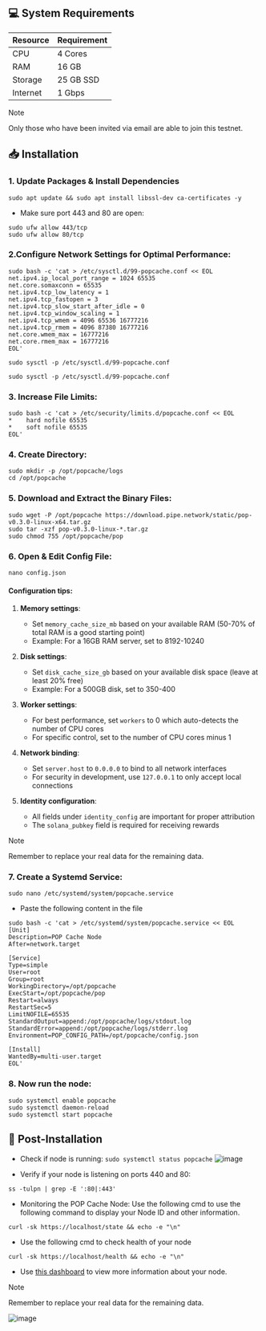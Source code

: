 ## 💻 System Requirements
| Resource     | Requirement   |
|--------------|---------------|
| CPU          | 4 Cores       |
| RAM          | 16 GB         |
| Storage      | 25 GB SSD     |
| Internet     | 1 Gbps        |
> [!NOTE]
> Only those who have been invited via email are able to join this testnet.
## 📥 Installation
### 1. Update Packages & Install Dependencies
```
sudo apt update && sudo apt install libssl-dev ca-certificates -y
```
- Make sure port 443 and 80 are open:
```
sudo ufw allow 443/tcp
sudo ufw allow 80/tcp
```
### 2.Configure Network Settings for Optimal Performance:
```
sudo bash -c 'cat > /etc/sysctl.d/99-popcache.conf << EOL
net.ipv4.ip_local_port_range = 1024 65535
net.core.somaxconn = 65535
net.ipv4.tcp_low_latency = 1
net.ipv4.tcp_fastopen = 3
net.ipv4.tcp_slow_start_after_idle = 0
net.ipv4.tcp_window_scaling = 1
net.ipv4.tcp_wmem = 4096 65536 16777216
net.ipv4.tcp_rmem = 4096 87380 16777216
net.core.wmem_max = 16777216
net.core.rmem_max = 16777216
EOL'

sudo sysctl -p /etc/sysctl.d/99-popcache.conf
```
```
sudo sysctl -p /etc/sysctl.d/99-popcache.conf
```
### 3. Increase File Limits:
```
sudo bash -c 'cat > /etc/security/limits.d/popcache.conf << EOL
*    hard nofile 65535
*    soft nofile 65535
EOL'
```
### 4. Create Directory:
```
sudo mkdir -p /opt/popcache/logs
cd /opt/popcache
```
### 5. Download and Extract the Binary Files:
```
sudo wget -P /opt/popcache https://download.pipe.network/static/pop-v0.3.0-linux-x64.tar.gz
sudo tar -xzf pop-v0.3.0-linux-*.tar.gz
sudo chmod 755 /opt/popcache/pop
```
### 6. Open & Edit Config File:
```
nano config.json
```
#### Configuration tips:
1. **Memory settings**:
   - Set `memory_cache_size_mb` based on your available RAM (50-70% of total RAM is a good starting point)
   - Example: For a 16GB RAM server, set to 8192-10240
    
2. **Disk settings**:
   - Set `disk_cache_size_gb` based on your available disk space (leave at least 20% free)
   - Example: For a 500GB disk, set to 350-400

3. **Worker settings**:
   - For best performance, set `workers` to 0 which auto-detects the number of CPU cores
   - For specific control, set to the number of CPU cores minus 1

4. **Network binding**:
   - Set `server.host` to `0.0.0.0` to bind to all network interfaces
   - For security in development, use `127.0.0.1` to only accept local connections

5. **Identity configuration**:
   - All fields under `identity_config` are important for proper attribution
   - The `solana_pubkey` field is required for receiving rewards
> [!NOTE]
> Remember to replace your real data for the remaining data.
### 7. Create a Systemd Service:
```
sudo nano /etc/systemd/system/popcache.service
```
- Paste the following content in the file
```
sudo bash -c 'cat > /etc/systemd/system/popcache.service << EOL
[Unit]
Description=POP Cache Node
After=network.target

[Service]
Type=simple
User=root
Group=root
WorkingDirectory=/opt/popcache
ExecStart=/opt/popcache/pop
Restart=always
RestartSec=5
LimitNOFILE=65535
StandardOutput=append:/opt/popcache/logs/stdout.log
StandardError=append:/opt/popcache/logs/stderr.log
Environment=POP_CONFIG_PATH=/opt/popcache/config.json

[Install]
WantedBy=multi-user.target
EOL'
```
### 8. Now run the node:
```
sudo systemctl enable popcache
sudo systemctl daemon-reload
sudo systemctl start popcache
```
## 🧩 Post-Installation
- Check if node is running:
```sudo systemctl status popcache```
![image](https://github.com/user-attachments/assets/49e31cb5-f57a-43c2-8f01-a8dd8775160b)

- Verify if your node is listening on ports 440 and 80:
```
ss -tulpn | grep -E ':80|:443'
```

- Monitoring the POP Cache Node:
Use the following cmd to use the following command to display your Node ID and other information.
```
curl -sk https://localhost/state && echo -e "\n"
```

- Use the following cmd to check health of your node
```
curl -sk https://localhost/health && echo -e "\n"
```

- Use [this dashboard](https://dashboard.testnet.pipe.network/node/xxxx) to view more information about your node.

> [!NOTE]
> Remember to replace your real data for the remaining data.

![image](https://github.com/user-attachments/assets/0509c592-67ed-4ef1-abc5-400878746975)
